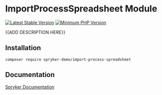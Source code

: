 # ImportProcessSpreadsheet Module
[![Latest Stable Version](https://poser.pugx.org/spryker-demo/import-process-spreadsheet/v/stable.svg)](https://packagist.org/packages/spryker-demo/import-process-spreadsheet)
[![Minimum PHP Version](https://img.shields.io/badge/php-%3E%3D%207.4-8892BF.svg)](https://php.net/)

{{ADD DESCRIPTION HERE}}

## Installation

```
composer require spryker-demo/import-process-spreadsheet
```

## Documentation

[Spryker Documentation](https://academy.spryker.com/developing_with_spryker/module_guide/modules.html)
